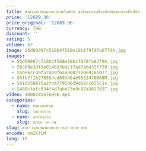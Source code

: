 ```yaml
---
title: ขาตั้งจอแสดงผลของร้านป๊อปอัพ ขาตั้งแสดงเครื่องประดับของร้านป๊อปอัพ
price: '12689.36'
price_original: '12689.36'
currency: THB
discount: ''
rating: 5
volume: 67
image: S5d09897c518b4f568e18b1f978fa87f9X.jpg
images:
  - S5d09897c518b4f568e18b1f978fa87f9X.jpg
  - Sb389e3df5e014633bdc17ad7a6433f759.jpg
  - S5be6cc49fa7449f6aa9002160e9185027.jpg
  - S5fb7f15278554cd69346ab9552470068M.jpg
  - S41d259875a2f4477954039db2cc655c1v.jpg
  - S460cfafc034f4d7abe73e9c87a3827d3T.jpg
video: 4000245416096.mp4
categories:
  - name: บ้านและสวน
    slug: านและสวน
  - name: ตกแต่งบ้าน
    slug: ตกแต-งบ-าน
slug: ขาต-งจอแสดงผลของร-านป-อปอ-ขาต
encode: omZxtLM
lang: th
---
```

  